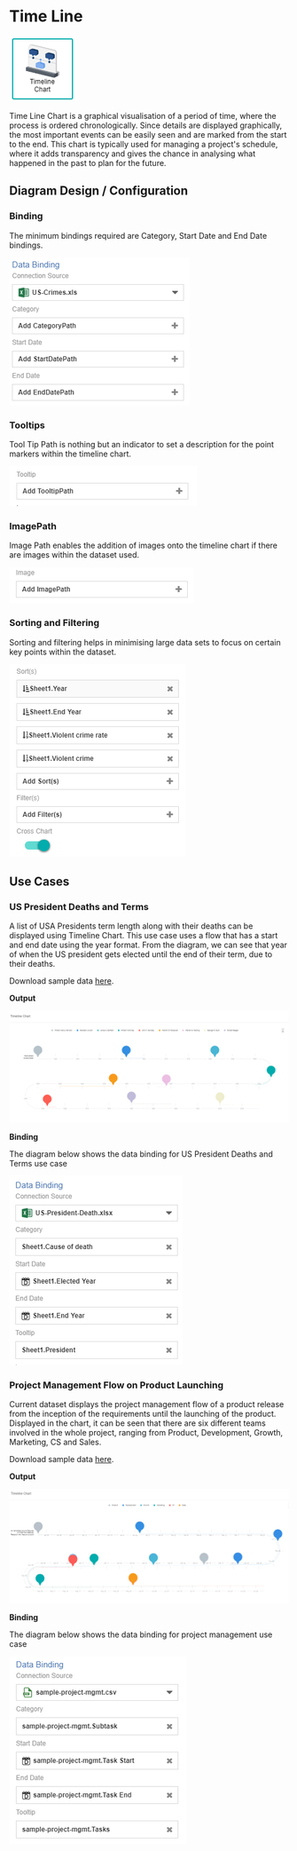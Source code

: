 # Time Line

![TimeLine](./images/timeline-chart/timeline.PNG)

Time Line Chart is a graphical visualisation of a period of time, where the process is ordered chronologically. Since details are displayed graphically, the most important events can be easily seen and are marked from the start to the end. This chart is typically used for managing a project's schedule, where it adds transparency and gives the chance in analysing what happened in the past to plan for the future.

## Diagram Design / Configuration
### Binding
The minimum bindings required are Category, Start Date and End Date bindings.

![TimeLine Bindings](./images/timeline-chart/bindings.PNG)

### Tooltips
Tool Tip Path is nothing but an indicator to set a description for the point markers within the timeline chart.

![TimeLine Tooltips](./images/timeline-chart/tooltips.PNG)

### ImagePath
Image Path enables the addition of images onto the timeline chart if there are images within the dataset used.

![TimeLine Images](./images/timeline-chart/images.PNG)

### Sorting and Filtering
Sorting and filtering helps in minimising large data sets to focus on certain key points within the dataset.

![TimeLine Sort and Filter](./images/timeline-chart/sort-and-filter.PNG)

## Use Cases
### US President Deaths and Terms
A list of USA Presidents term length along with their deaths can be displayed using Timeline Chart. This use case uses a flow that has a start and end date using the year format. From the diagram, we can see that year of when the US president gets elected until the end of their term, due to their deaths.

Download sample data [here](./sample-data/timeline-chart/US-president-death.xlsx).

**Output**

![US President Death](./images/timeline-chart/output-1.PNG)

**Binding**

The diagram below shows the data binding for US President Deaths and Terms use case 

![First Use Case Binding](./images/timeline-chart/binding-1.PNG)

### Project Management Flow on Product Launching
Current dataset displays the project management flow of a product release from the inception of the requirements until the launching of the product. Displayed in the chart, it can be seen that there are six different teams involved in the whole project, ranging from Product, Development, Growth, Marketing, CS and Sales.

Download sample data [here](./sample-data/timeline-chart/sample-project-mgmt.csv).

**Output**

![US Crime Rates](./images/timeline-chart/output-2.PNG)

**Binding**

The diagram below shows the data binding for project management use case 

![Second Use Case Binding](./images/timeline-chart/binding-2.PNG)